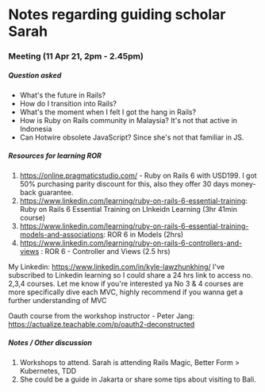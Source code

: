 # Notes regarding guiding scholar Sarah

### Meeting (11 Apr 21, 2pm - 2.45pm)

##### Question asked
- What's the future in Rails?
- How do I transition into Rails?
- What's the moment when I felt I got the hang in Rails?
- How is Ruby on Rails community in Malaysia? It's not that active in Indonesia
- Can Hotwire obsolete JavaScript? Since she's not that familiar in JS.

##### Resources for learning ROR
1. https://online.pragmaticstudio.com/ - Ruby on Rails 6 with USD199. I got 50% purchasing parity discount for this, also they offer 30 days money-back guarantee.
2. https://www.linkedin.com/learning/ruby-on-rails-6-essential-training: Ruby on Rails 6 Essential Training on LInkeidn Learning (3hr 41min course)
3. https://www.linkedin.com/learning/ruby-on-rails-6-essential-training-models-and-associations: ROR 6 in Models (2hrs)
4. https://www.linkedin.com/learning/ruby-on-rails-6-controllers-and-views : ROR 6 - Controller and Views (2.5 hrs)

My Linkedin: https://www.linkedin.com/in/kyle-lawzhunkhing/
I've subscribed to Linkedin learning so I could share a 24 hrs link to access no. 2,3,4 courses. Let me know if you're interested ya
No 3 & 4 courses are more specifically dive each MVC, highly recommend if you wanna get a further understanding of MVC

Oauth course from the workshop instructor - Peter Jang: https://actualize.teachable.com/p/oauth2-deconstructed

##### Notes / Other discussion
1. Workshops to attend. Sarah is attending Rails Magic, Better Form > Kubernetes, TDD 
2. She could be a guide in Jakarta or share some tips about visiting to Bali.
